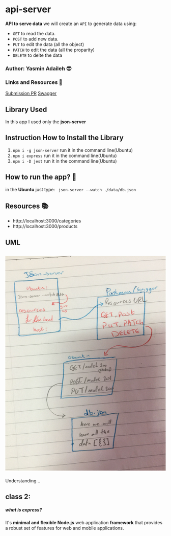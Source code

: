 # api-server


**API to serve data**
we will create an `API` to generate data using:
* `GET` to read the data.
* `POST` to add new data.
* `PUT` to edit the data (all the object)
* `PATCH` to edit the data (all the proparity)
* `DELETE` to delte the data

### Author: Yasmin Adaileh :sunglasses:

### Links and Resources :paperclip:

[Submission PR](https://github.com/yasmin-401-advanced-javascript/api-server/pull/2)
[Swagger](https://app.swaggerhub.com/apis/yasminadaileh1/api-yasmin/0.1)

## Library Used

In this app I used only the **json-server**

## Instruction How to Install the Library

1. `npm i -g json-server` run it in the command line(Ubuntu)
1. `npm i express` run it in the command line(Ubuntu)
1. `npm i -D jest` run it in the command line(Ubuntu)


## How to run the app? :runner:

in the **Ubuntu** just type:
` json-server --watch ./data/db.json`

## Resources :books:
  - http://localhost:3000/categories
  - http://localhost:3000/products


## UML

![UML](./img/uml.jpg)
-------------------------------------------------------------------------

Understanding ..

## class 2:

##### what is express?
It's **minimal and flexible Node.js** web application **framework** that provides a robust set of features for web and mobile applications.
